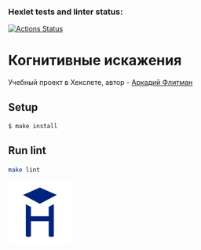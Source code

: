 ### Hexlet tests and linter status:
[![Actions Status](https://github.com/arflit/layout-designer-project-lvl1/workflows/hexlet-check/badge.svg)](https://github.com/arflit/layout-designer-project-lvl1/actions)


# Когнитивные искажения
Учебный проект в Хекслете, автор - [Аркадий Флитман](https://ru.hexlet.io/u/arflit?ref=352156)
## Setup

```sh
$ make install
```

## Run lint

```sh
make lint
```

[![Hexlet Ltd. logo](https://raw.githubusercontent.com/Hexlet/assets/master/images/hexlet_logo128.png)](https://ru.hexlet.io/?ref=352156)